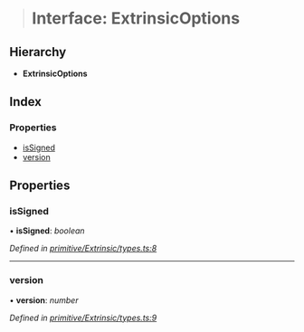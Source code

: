 > # Interface: ExtrinsicOptions

## Hierarchy

* **ExtrinsicOptions**

## Index

### Properties

* [isSigned](_primitive_extrinsic_types_.extrinsicoptions.md#issigned)
* [version](_primitive_extrinsic_types_.extrinsicoptions.md#version)

## Properties

###  isSigned

• **isSigned**: *boolean*

*Defined in [primitive/Extrinsic/types.ts:8](https://github.com/polkadot-js/api/blob/7b84427/packages/types/src/primitive/Extrinsic/types.ts#L8)*

___

###  version

• **version**: *number*

*Defined in [primitive/Extrinsic/types.ts:9](https://github.com/polkadot-js/api/blob/7b84427/packages/types/src/primitive/Extrinsic/types.ts#L9)*